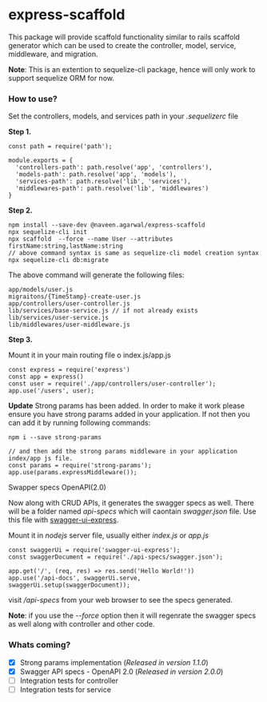 # express-scaffold
This package will provide scaffold functionality similar to rails scaffold generator which can be used to create the controller, model, service, middleware, and migration.

**Note**: This is an extention to sequelize-cli package, hence will only work to support sequelize ORM for now.

### How to use?
Set the controllers, models, and services path in your *.sequelizerc* file

**Step 1.**
```
const path = require('path');

module.exports = {
  'controllers-path': path.resolve('app', 'controllers'),
  'models-path': path.resolve('app', 'models'),
  'services-path': path.resolve('lib', 'services'),
  'middlewares-path': path.resolve('lib', 'middlewares')
}
```

**Step 2.**
```
npm install --save-dev @naveen.agarwal/express-scaffold
npx sequelize-cli init
npx scaffold  --force --name User --attributes firstName:string,lastName:string
// above command syntax is same as sequelize-cli model creation syntax
npx sequelize-cli db:migrate
```

The above command will generate the following files:
```
app/models/user.js
migraitons/{TimeStamp}-create-user.js
app/controllers/user-controller.js
lib/services/base-service.js // if not already exists
lib/services/user-service.js
lib/middlewares/user-middleware.js
```

**Step 3.**

Mount it in your main routing file o index.js/app.js
```
const express = require('express')
const app = express()
const user = require('./app/controllers/user-controller');
app.use('/users', user);
```

**Update**
Strong params has been added. In order to make it work please ensure you have strong params added in your application. If not then you can add it by running following commands:

```
npm i --save strong-params

// and then add the strong params middleware in your application index/app js file.
const params = require('strong-params');
app.use(params.expressMiddleware());

```

Swapper specs OpenAPI(2.0)

Now along with CRUD APIs, it generates the swagger specs as well. There will be a folder named *api-specs* which will caontain *swagger.json* file. Use this file with [swagger-ui-express](https://www.npmjs.com/package/swagger-ui-express).

Mount it in *nodejs* server file, usually either *index.js* or *app.js*
```
const swaggerUi = require('swagger-ui-express');
const swaggerDocument = require('./api-specs/swagger.json');

app.get('/', (req, res) => res.send('Hello World!'))
app.use('/api-docs', swaggerUi.serve, swaggerUi.setup(swaggerDocument));

```

visit */api-specs* from your web browser to see the specs generated.

**Note**: if you use the *--force* option then it will regenrate the swagger specs as well along with controller and other code.

### Whats coming?
- [x] Strong params implementation (*Released in version 1.1.0*)
- [x] Swagger API specs - OpenAPI 2.0 (*Released in version 2.0.0*)
- [ ] Integration tests for controller
- [ ] Integration tests for service
